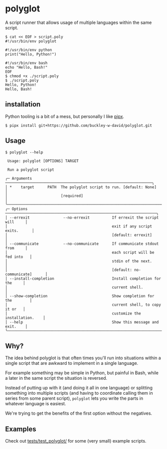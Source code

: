 # polyglot

A script runner that allows usage of multiple languages within the same script.

```shell
$ cat << EOF > script.poly
#!/usr/bin/env polyglot

#!/usr/bin/env python
print("Hello, Python!")

#!/usr/bin/env bash
echo "Hello, Bash!"
EOF
$ chmod +x ./script.poly
$ ./script.poly
Hello, Python!
Hello, Bash!
```

## installation

Python tooling is a bit of a mess, but personally I like [pipx](https://pypa.github.io/pipx/).

```shell
$ pipx install git+https://github.com/buckley-w-david/polyglot.git
```

## Usage

```
$ polyglot --help
                                                                                
 Usage: polyglot [OPTIONS] TARGET                                               
                                                                                
 Run a polyglot script                                                          
                                                                                
╭─ Arguments ──────────────────────────────────────────────────────────────────╮
│ *    target      PATH  The polyglot script to run. [default: None]           │
│                        [required]                                            │
╰──────────────────────────────────────────────────────────────────────────────╯
╭─ Options ────────────────────────────────────────────────────────────────────╮
│ --errexit               --no-errexit          If errexit the script will     │
│                                               exit if any script exits.      │
│                                               [default: errexit]             │
│ --communicate           --no-communicate      If communicate stdout from     │
│                                               each script will be fed into   │
│                                               stdin of the next.             │
│                                               [default: no-communicate]      │
│ --install-completion                          Install completion for the     │
│                                               current shell.                 │
│ --show-completion                             Show completion for the        │
│                                               current shell, to copy it or   │
│                                               customize the installation.    │
│ --help                                        Show this message and exit.    │
╰──────────────────────────────────────────────────────────────────────────────╯
```

## Why?

The idea behind polyglot is that often times you'll run into situations within a single script that are awkward to implement in a single language.

For example something may be simple in Python, but painful in Bash, while a later in the same script the situation is reversed.

Instead of putting up with it (and doing it all in one language) or splitting something into multiple scripts (and having to coordinate calling them in series from some parent script), `polyglot` lets you write the parts in whatever language is easiest.

We're trying to get the benefits of the first option without the negatives.

## Examples

Check out [tests/test_polyglot/](tests/test_polyglot/) for some (very small) example scripts.
